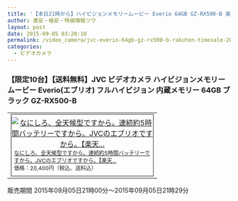 ```yaml
---
title: '【本日21時から】ハイビジョンメモリームービー Everio 64GB GZ-RX500-B 楽天スーパーSALE半額特価20,400円！送料無料！'
author: 激安・格安・特価情報ツウ
layout: post
date: 2015-09-05 03:20:10
permalink: /video_camera/jvc-everio-64gb-gz-rx500-b-rakuten-timesale-20400.html
categories:
  - ビデオカメラ
---
```

### 【限定10台】【送料無料】JVC ビデオカメラ ハイビジョンメモリームービー Everio(エブリオ) フルハイビジョン 内蔵メモリー 64GB ブラック GZ-RX500-B

<div class="img-bg2 img_L">
  <table border="0" cellpadding="0" cellspacing="0"><tr><td valign="top"><div style="border:1px solid;margin:0px;padding:6px 0px;width:320px;text-align:center;float:left"><a href="//hb.afl.rakuten.co.jp/hgc/0c732d0a.bc29f002.0c732d0b.d1950f69/?pc=http%3a%2f%2fitem.rakuten.co.jp%2fa-price%2f4975769429279sss%2f%3fscid%3daf_link_tbl&amp;m=http%3a%2f%2fm.rakuten.co.jp%2fa-price%2fi%2f10424199%2f" target="_blank"><img src="//hbb.afl.rakuten.co.jp/hgb/?pc=http%3a%2f%2fthumbnail.image.rakuten.co.jp%2f%400_mall%2fa-price%2fcabinet%2fimage%2f69%2f4975769429279.jpg%3f_ex%3d300x300&amp;m=http%3a%2f%2fthumbnail.image.rakuten.co.jp%2f%400_mall%2fa-price%2fcabinet%2fimage%2f69%2f4975769429279.jpg%3f_ex%3d80x80" alt="なにしろ、全天候型ですから。連続約5時間バッテリーですから。JVCのエブリオですから。【楽天..." border="0" style="margin:0px;padding:0px"></a><p style="font-size:12px;line-height:1.4em;text-align:left;margin:0px;padding:2px 6px"><a href="//hb.afl.rakuten.co.jp/hgc/0c732d0a.bc29f002.0c732d0b.d1950f69/?pc=http%3a%2f%2fitem.rakuten.co.jp%2fa-price%2f4975769429279sss%2f%3fscid%3daf_link_tbl&amp;m=http%3a%2f%2fm.rakuten.co.jp%2fa-price%2fi%2f10424199%2f" target="_blank">なにしろ、全天候型ですから。連続約5時間バッテリーですから。JVCのエブリオですから。【楽天...</a><br><span style="">価格：20,400円（税込、送料込）</span><br></p></div></td></tr></table>
  販売期間  2015年09月05日21時00分～2015年09月05日21時29分
</div>